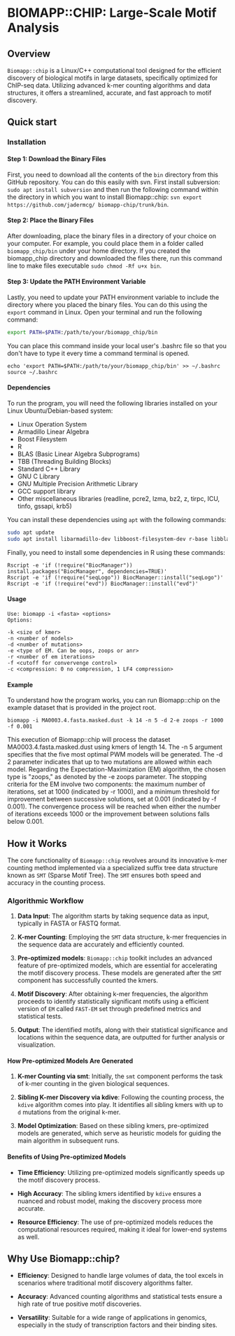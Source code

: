 # BIOMAPP::CHIP: Large-Scale Motif Analysis

## Overview

`Biomapp::chip` is a Linux/C++ computational tool designed for the efficient discovery of biological motifs in large datasets, specifically optimized for ChIP-seq data. Utilizing advanced k-mer counting algorithms and data structures, it offers a streamlined, accurate, and fast approach to motif discovery.

## Quick start

### Installation

#### Step 1: Download the Binary Files
First, you need to download all the contents of the `bin` directory from this GitHub repository. You can do this easily with svn. First install subversion: ```sudo apt install subversion``` and then run the following command within the directory in which you want to install Biomapp::chip: ```svn export https://github.com/jadermcg/ biomapp-chip/trunk/bin```.

#### Step 2: Place the Binary Files
After downloading, place the binary files in a directory of your choice on your computer. For example, you could place them in a folder called `biomapp_chip/bin` under your home directory. If you created the biomapp_chip directory and downloaded the files there, run this command line to make files executable ```sudo chmod -Rf u+x bin```.

#### Step 3: Update the PATH Environment Variable
Lastly, you need to update your PATH environment variable to include the directory where you placed the binary files. You can do this using the `export` command in Linux. Open your terminal and run the following command:

```bash
export PATH=$PATH:/path/to/your/biomapp_chip/bin
```
You can place this command inside your local user's .bashrc file so that you don't have to type it every time a command terminal is opened.

```
echo 'export PATH=$PATH:/path/to/your/biomapp_chip/bin' >> ~/.bashrc
source ~/.bashrc
```

#### Dependencies

To run the program, you will need the following libraries installed on your Linux Ubuntu/Debian-based system:
- Linux Operation System
- Armadillo Linear Algebra
- Boost Filesystem
- R
- BLAS (Basic Linear Algebra Subprograms)
- TBB (Threading Building Blocks)
- Standard C++ Library
- GNU C Library
- GNU Multiple Precision Arithmetic Library
- GCC support library
- Other miscellaneous libraries (readline, pcre2, lzma, bz2, z, tirpc, ICU, tinfo, gssapi, krb5)

You can install these dependencies using `apt` with the following commands:

```bash
sudo apt update
sudo apt install libarmadillo-dev libboost-filesystem-dev r-base libblas-dev libtbb-dev libstdc++6 libc6 libgomp1 libgcc-s1 libreadline8 libpcre2-dev liblzma5 libbz2-1.0 zlib1g libtirpc-dev libicu-dev libtinfo6 libgssapi-krb5-2 libkrb5-3 libk5crypto3 libcom-err2 libkrb5support0 libkeyutils1 liblz4-dev
```

Finally, you need to install some dependencies in R using these commands:
```
Rscript -e 'if (!require("BiocManager")) install.packages("BiocManager", dependencies=TRUE)'
Rscript -e 'if (!require("seqLogo")) BiocManager::install("seqLogo")'
Rscript -e 'if (!require("evd")) BiocManager::install("evd")'
```

#### Usage
```
Use: biomapp -i <fasta> <options>
Options:

-k <size of kmer>
-n <number of models>
-d <number of mutations>
-e <type of EM. Can be oops, zoops or anr>
-r <number of em iterations>
-f <cutoff for convervenge control>
-c <compression: 0 no compression, 1 LF4 compression>
```
#### Example
To understand how the program works, you can run Biomapp::chip on the example dataset that is provided in the project root.

```
biomapp -i MA0003.4.fasta.masked.dust -k 14 -n 5 -d 2-e zoops -r 1000 -f 0.001
```
This execution of Biomapp::chip will process the dataset MA0003.4.fasta.masked.dust using kmers of length 14. The -n 5 argument specifies that the five most optimal PWM models will be generated. The -d 2 parameter indicates that up to two mutations are allowed within each model. Regarding the Expectation-Maximization (EM) algorithm, the chosen type is "zoops," as denoted by the -e zoops parameter. The stopping criteria for the EM involve two components: the maximum number of iterations, set at 1000 (indicated by -r 1000), and a minimum threshold for improvement between successive solutions, set at 0.001 (indicated by -f 0.001). The convergence process will be reached when either the number of iterations exceeds 1000 or the improvement between solutions falls below 0.001.

## How it Works

The core functionality of `Biomapp::chip` revolves around its innovative k-mer counting method implemented via a specialized suffix tree data structure known as `SMT` (Sparse Motif Tree). The `SMT` ensures both speed and accuracy in the counting process.

### Algorithmic Workflow

1. **Data Input**: The algorithm starts by taking sequence data as input, typically in FASTA or FASTQ format.
  
2. **K-mer Counting**: Employing the `SMT` data structure, k-mer frequencies in the sequence data are accurately and efficiently counted.
   
3.  **Pre-optimized models**: `Biomapp::chip` toolkit includes an advanced feature of pre-optimized models, which are essential for accelerating the motif discovery process. These models are generated after the `SMT` component has successfully counted the kmers.
  
4. **Motif Discovery**: After obtaining k-mer frequencies, the algorithm proceeds to identify statistically significant motifs using a efficient version of `EM` called `FAST-EM` set through predefined metrics and statistical tests.

5. **Output**: The identified motifs, along with their statistical significance and locations within the sequence data, are outputted for further analysis or visualization.

#### How Pre-optimized Models Are Generated
1. **K-mer Counting via smt**: Initially, the `smt` component performs the task of k-mer counting in the given biological sequences.

2. **Sibling K-mer Discovery via kdive**: Following the counting process, the `kdive` algorithm comes into play. It identifies all sibling kmers with up to `d` mutations from the original k-mer.

3. **Model Optimization**: Based on these sibling kmers, pre-optimized models are generated, which serve as heuristic models for guiding the main algorithm in subsequent runs.

#### Benefits of Using Pre-optimized Models

- **Time Efficiency**: Utilizing pre-optimized models significantly speeds up the motif discovery process.
  
- **High Accuracy**: The sibling kmers identified by `kdive` ensures a nuanced and robust model, making the discovery process more accurate.
  
- **Resource Efficiency**: The use of pre-optimized models reduces the computational resources required, making it ideal for lower-end systems as well.

## Why Use Biomapp::chip?

- **Efficiency**: Designed to handle large volumes of data, the tool excels in scenarios where traditional motif discovery algorithms falter.
  
- **Accuracy**: Advanced counting algorithms and statistical tests ensure a high rate of true positive motif discoveries.
  
- **Versatility**: Suitable for a wide range of applications in genomics, especially in the study of transcription factors and their binding sites.
